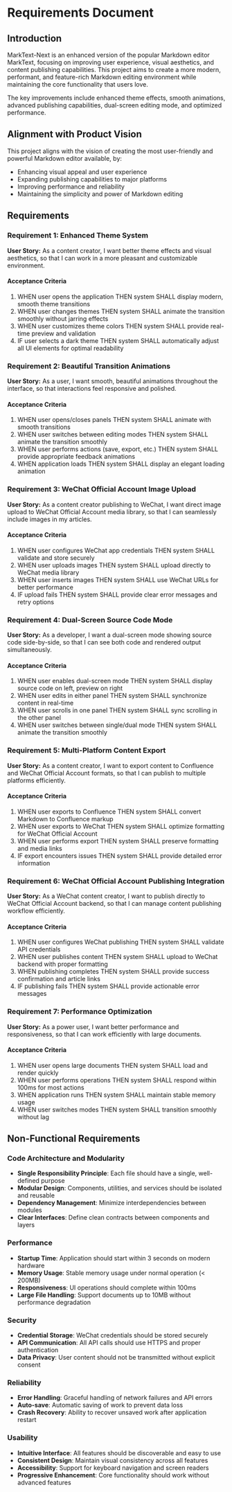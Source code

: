 # Requirements Document

## Introduction

MarkText-Next is an enhanced version of the popular Markdown editor MarkText, focusing on improving user experience, visual aesthetics, and content publishing capabilities. This project aims to create a more modern, performant, and feature-rich Markdown editing environment while maintaining the core functionality that users love.

The key improvements include enhanced theme effects, smooth animations, advanced publishing capabilities, dual-screen editing mode, and optimized performance.

## Alignment with Product Vision

This project aligns with the vision of creating the most user-friendly and powerful Markdown editor available, by:
- Enhancing visual appeal and user experience
- Expanding publishing capabilities to major platforms
- Improving performance and reliability
- Maintaining the simplicity and power of Markdown editing

## Requirements

### Requirement 1: Enhanced Theme System

**User Story:** As a content creator, I want better theme effects and visual aesthetics, so that I can work in a more pleasant and customizable environment.

#### Acceptance Criteria

1. WHEN user opens the application THEN system SHALL display modern, smooth theme transitions
2. WHEN user changes themes THEN system SHALL animate the transition smoothly without jarring effects
3. WHEN user customizes theme colors THEN system SHALL provide real-time preview and validation
4. IF user selects a dark theme THEN system SHALL automatically adjust all UI elements for optimal readability

### Requirement 2: Beautiful Transition Animations

**User Story:** As a user, I want smooth, beautiful animations throughout the interface, so that interactions feel responsive and polished.

#### Acceptance Criteria

1. WHEN user opens/closes panels THEN system SHALL animate with smooth transitions
2. WHEN user switches between editing modes THEN system SHALL animate the transition smoothly
3. WHEN user performs actions (save, export, etc.) THEN system SHALL provide appropriate feedback animations
4. WHEN application loads THEN system SHALL display an elegant loading animation

### Requirement 3: WeChat Official Account Image Upload

**User Story:** As a content creator publishing to WeChat, I want direct image upload to WeChat Official Account media library, so that I can seamlessly include images in my articles.

#### Acceptance Criteria

1. WHEN user configures WeChat app credentials THEN system SHALL validate and store securely
2. WHEN user uploads images THEN system SHALL upload directly to WeChat media library
3. WHEN user inserts images THEN system SHALL use WeChat URLs for better performance
4. IF upload fails THEN system SHALL provide clear error messages and retry options

### Requirement 4: Dual-Screen Source Code Mode

**User Story:** As a developer, I want a dual-screen mode showing source code side-by-side, so that I can see both code and rendered output simultaneously.

#### Acceptance Criteria

1. WHEN user enables dual-screen mode THEN system SHALL display source code on left, preview on right
2. WHEN user edits in either panel THEN system SHALL synchronize content in real-time
3. WHEN user scrolls in one panel THEN system SHALL sync scrolling in the other panel
4. WHEN user switches between single/dual mode THEN system SHALL animate the transition smoothly

### Requirement 5: Multi-Platform Content Export

**User Story:** As a content creator, I want to export content to Confluence and WeChat Official Account formats, so that I can publish to multiple platforms efficiently.

#### Acceptance Criteria

1. WHEN user exports to Confluence THEN system SHALL convert Markdown to Confluence markup
2. WHEN user exports to WeChat THEN system SHALL optimize formatting for WeChat Official Account
3. WHEN user performs export THEN system SHALL preserve formatting and media links
4. IF export encounters issues THEN system SHALL provide detailed error information

### Requirement 6: WeChat Official Account Publishing Integration

**User Story:** As a WeChat content creator, I want to publish directly to WeChat Official Account backend, so that I can manage content publishing workflow efficiently.

#### Acceptance Criteria

1. WHEN user configures WeChat publishing THEN system SHALL validate API credentials
2. WHEN user publishes content THEN system SHALL upload to WeChat backend with proper formatting
3. WHEN publishing completes THEN system SHALL provide success confirmation and article links
4. IF publishing fails THEN system SHALL provide actionable error messages

### Requirement 7: Performance Optimization

**User Story:** As a power user, I want better performance and responsiveness, so that I can work efficiently with large documents.

#### Acceptance Criteria

1. WHEN user opens large documents THEN system SHALL load and render quickly
2. WHEN user performs operations THEN system SHALL respond within 100ms for most actions
3. WHEN application runs THEN system SHALL maintain stable memory usage
4. WHEN user switches modes THEN system SHALL transition smoothly without lag

## Non-Functional Requirements

### Code Architecture and Modularity
- **Single Responsibility Principle**: Each file should have a single, well-defined purpose
- **Modular Design**: Components, utilities, and services should be isolated and reusable
- **Dependency Management**: Minimize interdependencies between modules
- **Clear Interfaces**: Define clean contracts between components and layers

### Performance
- **Startup Time**: Application should start within 3 seconds on modern hardware
- **Memory Usage**: Stable memory usage under normal operation (< 200MB)
- **Responsiveness**: UI operations should complete within 100ms
- **Large File Handling**: Support documents up to 10MB without performance degradation

### Security
- **Credential Storage**: WeChat credentials should be stored securely
- **API Communication**: All API calls should use HTTPS and proper authentication
- **Data Privacy**: User content should not be transmitted without explicit consent

### Reliability
- **Error Handling**: Graceful handling of network failures and API errors
- **Auto-save**: Automatic saving of work to prevent data loss
- **Crash Recovery**: Ability to recover unsaved work after application restart

### Usability
- **Intuitive Interface**: All features should be discoverable and easy to use
- **Consistent Design**: Maintain visual consistency across all features
- **Accessibility**: Support for keyboard navigation and screen readers
- **Progressive Enhancement**: Core functionality should work without advanced features